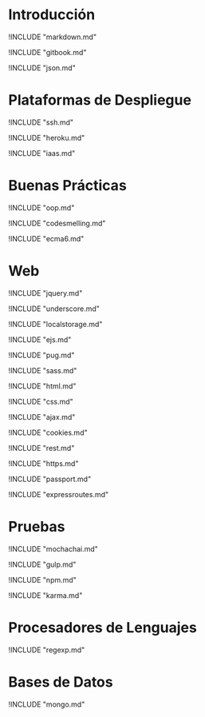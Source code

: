 # Introducción

!INCLUDE "markdown.md"

!INCLUDE "gitbook.md"

!INCLUDE "json.md"

# Plataformas de Despliegue

!INCLUDE "ssh.md"

!INCLUDE "heroku.md"

!INCLUDE "iaas.md"


# Buenas Prácticas

!INCLUDE "oop.md"

!INCLUDE "codesmelling.md"

!INCLUDE "ecma6.md"

# Web

!INCLUDE "jquery.md"

!INCLUDE "underscore.md"

!INCLUDE "localstorage.md"

!INCLUDE "ejs.md"

!INCLUDE "pug.md"

!INCLUDE "sass.md"

!INCLUDE "html.md"

!INCLUDE "css.md"

!INCLUDE "ajax.md"

!INCLUDE "cookies.md"

!INCLUDE "rest.md"

!INCLUDE "https.md"

!INCLUDE "passport.md"

!INCLUDE "expressroutes.md"

# Pruebas

!INCLUDE "mochachai.md"

!INCLUDE "gulp.md"

!INCLUDE "npm.md"

!INCLUDE "karma.md"


# Procesadores de Lenguajes

!INCLUDE "regexp.md"

# Bases de Datos

!INCLUDE "mongo.md"
